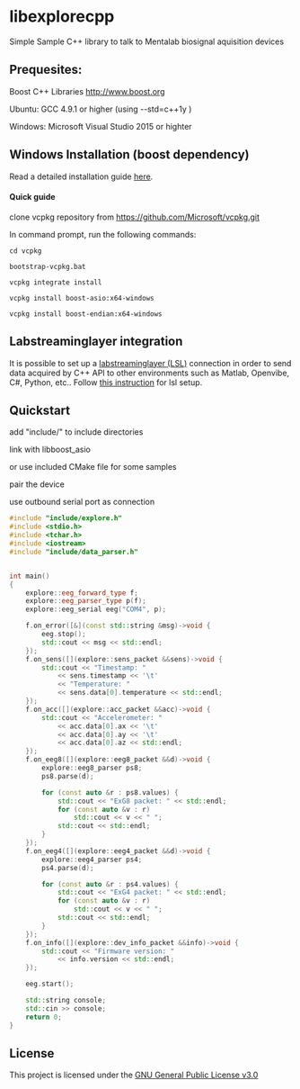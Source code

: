 # libexplorecpp
Simple Sample C++ library to talk to Mentalab biosignal aquisition devices 


## Prequesites:

Boost C++ Libraries http://www.boost.org

Ubuntu: GCC 4.9.1 or higher (using --std=c++1y )

Windows: Microsoft Visual Studio 2015 or highter



## Windows Installation (boost dependency)

Read a detailed installation guide [here](https://github.com/Mentalab-hub/libexplorecpp/blob/master/windows_installation.md).

#### Quick guide

clone vcpkg repository from https://github.com/Microsoft/vcpkg.git

In command prompt, run the following commands:

`cd vcpkg`

`bootstrap-vcpkg.bat`

`vcpkg integrate install`

`vcpkg install boost-asio:x64-windows`  

`vcpkg install boost-endian:x64-windows`  


## Labstreaminglayer integration
It is possible to set up a [labstreaminglayer (LSL)](https://github.com/sccn/labstreaminglayer) connection in order to send data acquired by C++ API to other environments such as Matlab, Openvibe, C#, Python, etc.. Follow [this instruction](https://github.com/Mentalab-hub/libexplorecpp/blob/master/lsl_integration.md) for lsl setup.



## Quickstart

add "include/" to include directories

link with libboost_asio

or use included CMake file for some samples

pair the device

use outbound serial port as connection

``` c++
#include "include/explore.h"
#include <stdio.h>
#include <tchar.h>
#include <iostream>
#include "include/data_parser.h"


int main()
{
	explore::eeg_forward_type f;
	explore::eeg_parser_type p(f);
	explore::eeg_serial eeg("COM4", p);

	f.on_error([&](const std::string &msg)->void {
		eeg.stop();
		std::cout << msg << std::endl;
	});
	f.on_sens([](explore::sens_packet &&sens)->void {
		std::cout << "Timestamp: " 
			<< sens.timestamp << '\t'
			<< "Temperature: "
			<< sens.data[0].temperature << std::endl;
	});
	f.on_acc([](explore::acc_packet &&acc)->void {
		std::cout << "Accelerometer: " 
			<< acc.data[0].ax << '\t'
			<< acc.data[0].ay << '\t'
			<< acc.data[0].az << std::endl;
	});
	f.on_eeg8([](explore::eeg8_packet &&d)->void {
		explore::eeg8_parser ps8;
		ps8.parse(d);

		for (const auto &r : ps8.values) {
			std::cout << "ExG8 packet: " << std::endl;
			for (const auto &v : r)
				std::cout << v << " ";
			std::cout << std::endl;
		}
	});
	f.on_eeg4([](explore::eeg4_packet &&d)->void {
		explore::eeg4_parser ps4;
		ps4.parse(d);

		for (const auto &r : ps4.values) {
			std::cout << "ExG4 packet: " << std::endl;
			for (const auto &v : r)
				std::cout << v << " ";
			std::cout << std::endl;
		}
	});
	f.on_info([](explore::dev_info_packet &&info)->void {
		std::cout << "Firmware version: "
			<< info.version << std::endl;
	});

	eeg.start();

	std::string console;
	std::cin >> console;
	return 0;
}
```


## License
This project is licensed under the [GNU General Public License v3.0](LICENSE)
